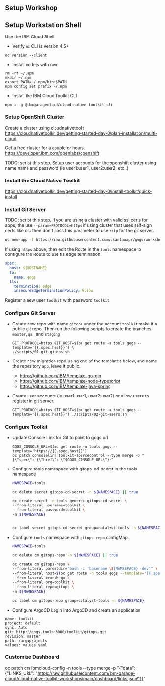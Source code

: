 ## Setup Workshop

## Setup Workstation Shell

Use the IBM Cloud Shell

- Verify `oc` CLI is version 4.5+
```
oc version --client
```

- Install nodejs with nvm
```
rm -rf ~/.npm
mkdir ~/.npm
export PATH=~/.npm/bin:$PATH
npm config set prefix ~/.npm
```

- Install the IBM Cloud Toolkit CLI
```
npm i -g @ibmgaragecloud/cloud-native-toolkit-cli
```

### Setup OpenShift Cluster

Create a cluster using cloudnativetoolit
https://cloudnativetoolkit.dev/getting-started-day-0/plan-installation/multi-cloud

Get a free cluster for a couple or hours.
https://developer.ibm.com/openlabs/openshift

TODO: script this step.
Setup user accounts for the openshift cluster using name name and password (ie user1:user1, user2:user2, etc..)


### Install the Cloud Native Toolkit

https://cloudnativetoolkit.dev/getting-started-day-0/install-toolkit/quick-install

### Install Git Server

TODO: script this step.
If you are using a cluster with valid ssl certs for apps, the use `--param=PROTOCOL=https` if using cluster that uses self-sign certs like crc then don't pass this parameter to use `http` for the git server.

```bash
oc new-app -f https://raw.githubusercontent.com/csantanapr/gogs/workshop/gogs-template.yaml --param=PROTOCOL=https --param=HOSTNAME=gogs-tools.$(oc get ingresses.config.openshift.io cluster -o template={{.spec.domain}}) -n tools
```

If using `https` above, then edit the Route in the `tools` namespace to configure the Route to use tls edge termination.
```yaml
spec:
  host: ${HOSTNAME}
  to:
    name: gogs
  tls:
    termination: edge
    insecureEdgeTerminationPolicy: Allow
```

Register a new user `toolkit` with password `toolkit`

### Configure Git Server

- Create new repo with name `gitops` under the account `toolkit` make it a public git repo. Then run the following scripts to create the branches `master`, `qa ` and `staging`
    ```
    GIT_PROTOCOL=https GIT_HOST=$(oc get route -n tools gogs --template='{{.spec.host}}') \
    ./scripts/01-git-gitops.sh
    ```
- Create new migration repo using one of the templates below, and  name the repository `app`, leave it public.
    - https://github.com/IBM/template-go-gin
    - https://github.com/IBM/template-node-typescript
    - https://github.com/IBM/template-java-spring

- Create user accounts (ie user1:user1, user2:user2) or allow users to register in git server.
    ```
    GIT_PROTOCOL=https GIT_HOST=$(oc get route -n tools gogs --template='{{.spec.host}}') ./scripts/02-git-users.sh
    ```

### Configure Toolkit

- Update Console Link for Git to point to gogs url
    ```
    GOGS_CONSOLE_URL=$(oc get route -n tools gogs --template='https://{{.spec.host}}')
    oc patch consolelink toolkit-sourcecontrol --type merge -p "{\"spec\": {\"href\": \"$GOGS_CONSOLE_URL\"}}"
    ```

- Configure tools namespace with gitops-cd-secret in the tools namespace
    ```bash
    NAMESPACE=tools

    oc delete secret gitops-cd-secret -n ${NAMESPACE} || true

    oc create secret -n tools generic gitops-cd-secret \
    --from-literal username=toolkit \
    --from-literal password=toolkit \
    -n ${NAMESPACE}


    oc label secret gitops-cd-secret group=catalyst-tools -n ${NAMESPACE}
    ```

- Configure `tools` namespace with `gitops-repo` configMap
    ```bash
    NAMESPACE=tools

    oc delete cm gitops-repo -n ${NAMESPACE} || true

    oc create cm gitops-repo \
    --from-literal parentdir="bash -c 'basename \${NAMESPACE} -dev'" \
    --from-literal host=$(oc get route -n tools gogs --template='{{.spec.host}}') \
    --from-literal branch=qa \
    --from-literal org=toolkit \
    --from-literal repo=gitops \
    -n ${NAMESPACE}

    oc label cm gitops-repo group=catalyst-tools -n ${NAMESPACE}
    ```

- Configure ArgoCD
Login into ArgoCD and create an application
```
name: toolkit
project: default
sync: Auto
git: http://gogs.tools:3000/toolkit/gitops.git
revision: master
path: /argoprojects
values: values.yaml
```

### Customize Dashboard



oc patch cm ibmcloud-config -n tools --type merge -p "{\"data\": {\"LINKS_URL\": \"https://raw.githubusercontent.com/ibm-garage-cloud/cloud-native-toolkit-workshops/main/dashboard/links.json\"}}"